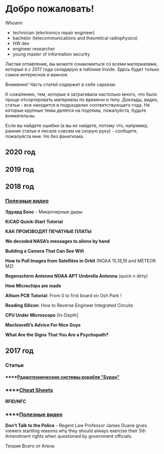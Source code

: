 # Добро пожаловать!

Whoami

* technician \(electronics repair engineer\)
* bachelor \(telecommunications and theoretical radiophysics\)
* HW dev
* engineer researcher
* young master of information security

Листая оглавление, вы можете ознакомиться со всеми материалами, которые я с 2017 года складирую в паблике Inside. Здесь будет только самое интересное и важное.

Внимание! Часть статей содержит в себе сарказм.

К сожалению, тем, которые я затрагивала настолько много, что было проще отсортировать материалы по времени и типу. Доклады, видео, статьи - все находится в подразделах соответствующего года. Не которые крупные темы делятся на подтемы, пожалуйста, будьте внимательны.

Если вы найдете ошибки \(а вы их найдете, потому что, например, ранние статьи я писала совсем на скорую руку\) - сообщите, пожалуйста мне. Но без фанатизма.

## **2020 год**

## **2019 год**

## **2018 год**





### [Полезные видео](https://notes.n3m3515.space/2018/poleznye-video)

**Эдуард Боос** - Микрочерные дыры

**KiCAD Quick-Start Tutorial** 

**КАК ПРОИЗВОДЯТ ПЕЧАТНЫЕ ПЛАТЫ** 

**We decoded NASA’s messages to aliens by hand** 

**Building a Camera That Can See Wifi** 

**How to Pull Images from Satellites in Orbit** \(NOAA 15,18,19 and METEOR M2\) 

**Regenschirm Antenne NOAA APT Umbrella Antenna** \(quick n dirty\) 

**How Microchips are made** 

**Altium PCB Tutorial**: From 0 to first board on Osh Park ! 

**Reading Silicon**: How to Reverse Engineer Integrated Circuits 

**CPU Under Microscope** \[In-Depth\] 

**Machiavelli’s Advice For Nice Guys** 

**What Are the Signs That You Are a Psychopath?**

## **2017 год**

### Статьи 

#### \*\*\*\*[**Радиотехнические системы корабля "Буран"**](https://notes.n3m3515.space/2017/stati/radiotekhnicheskie-sistemy-korablya-buran)

### \*\*\*\*[Cheat Sheets](https://notes.n3m3515.space/2017/cheat-sheets)

**RFID/NFC**

### \*\*\*\*[Полезные видео](https://notes.n3m3515.space/2017/poleznye-video-2017)

**Don't Talk to the Police** - Regent Law Professor James Duane gives viewers startling reasons why they should always exercise their 5th Amendment rights when questioned by government officials.

Теория Всего от Атена



